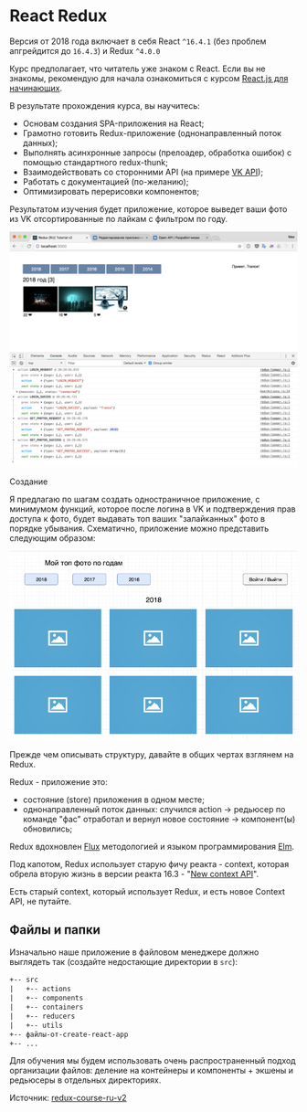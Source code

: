 # React Redux

Версия от 2018 года включает в себя React `^16.4.1` (без проблем апгрейдится до `16.4.3`) и Redux `^4.0.0`

Курс предполагает, что читатель уже знаком с React. Если вы не знакомы, рекомендую для начала ознакомиться с курсом [React.js для начинающих](/react/handbook/).

В результате прохождения курса, вы научитесь:

- Основам создания SPA-приложения на React;
- Грамотно готовить Redux-приложение (однонаправленный поток данных);
- Выполнять асинхронные запросы (прелоадер, обработка ошибок) с помощью стандартного redux-thunk;
- Взаимодействовать со сторонними API (на примере [VK API](https://vk.com/dev/methods));
- Работать с документацией (по-желанию);
- Оптимизировать перерисовки компонентов;

Результатом изучения будет приложение, которое выведет ваши фото из VK отсортированные по лайкам с фильтром по году.

![Скриншот](vk-app-photo-by-likes.jpg)

Создание

Я предлагаю по шагам создать одностраничное приложение, с минимумом функций, которое после логина в VK и подтверждения прав доступа к фото, будет выдавать топ ваших "залайканных" фото в порядке убывания. Схематично, приложение можно представить следующим образом:

![Схема](app-preview-2.jpg)

Прежде чем описывать структуру, давайте в общих чертах взглянем на Redux.

Redux - приложение это:

- состояние (store) приложения в одном месте;
- однонаправленный поток данных: случился action -> редьюсер по команде "фас" отработал и вернул новое состояние -> компонент(ы) обновились;

Redux вдохновлен [Flux](https://facebook.github.io/flux/) методологией и языком программирования [Elm](https://elm-lang.org/).

Под капотом, Redux использует старую фичу реакта - context, которая обрела вторую жизнь в версии реакта 16.3 - "[New context API](/react/handbook/context/)".

Есть старый context, который использует Redux, и есть новое Context API, не путайте.

## Файлы и папки

Изначально наше приложение в файловом менеджере должно выглядеть так (создайте недостающие директории в `src`):

```
+-- src
|   +-- actions
|   +-- components
|   +-- containers
|   +-- reducers
|   +-- utils
+-- файлы-от-create-react-app
+-- ...
```

Для обучения мы будем использовать очень распространенный подход организации файлов: деление на контейнеры и компоненты + экшены и редьюсеры в отдельных директориях.

Источник: [redux-course-ru-v2](https://maxfarseer.gitbooks.io/redux-course-ru-v2/content/)
